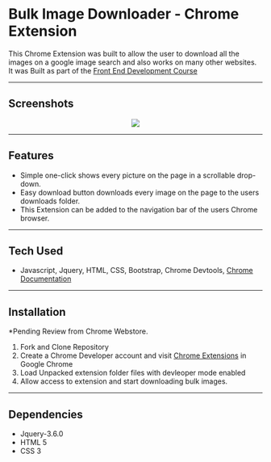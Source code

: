# Bulk Image Downloader - Chrome Extension 

This Chrome Extension was built to allow the user to download all the images on a google image search and also works on many other websites. It was Built as part of the [Front End Development Course](https://www.udemy.com/course/front-end-web-development/)

---

## Screenshots

<p align="center">
<img src="https://github.com/adamm13/downloader/blob/master/pics/downloadergif.gif"/>
</p>

---

## Features

- Simple one-click shows every picture on the page in a scrollable drop-down.
- Easy download button downloads every image on the page to the users downloads folder. 
- This Extension can be added to the navigation bar of the users Chrome browser.

---

## Tech Used

- Javascript, Jquery, HTML, CSS, Bootstrap, Chrome Devtools, [Chrome Documentation](https://developer.chrome.com/docs/extensions/mv3/)

---

## Installation

*Pending Review from Chrome Webstore.

1. Fork and Clone Repository 
2. Create a Chrome Developer account and visit [Chrome Extensions](chrome://extensions/) in Google Chrome
3. Load Unpacked extension folder files with devleoper mode enabled
4. Allow access to extension and start downloading bulk images.

---

## Dependencies

- Jquery-3.6.0
- HTML 5
- CSS 3


 
